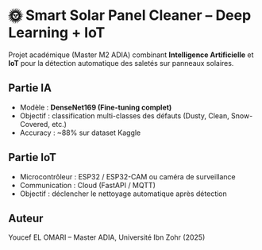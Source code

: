 # 🌞 Smart Solar Panel Cleaner – Deep Learning + IoT

Projet académique (Master M2 ADIA) combinant **Intelligence Artificielle** et **IoT** pour la détection automatique des saletés sur panneaux solaires.

## Partie IA
- Modèle : **DenseNet169 (Fine-tuning complet)**
- Objectif : classification multi-classes des défauts (Dusty, Clean, Snow-Covered, etc.)
- Accuracy : ~88% sur dataset Kaggle

## Partie IoT
- Microcontrôleur : ESP32 / ESP32-CAM ou caméra de surveillance
- Communication : Cloud (FastAPI / MQTT)
- Objectif : déclencher le nettoyage automatique après détection

## Auteur

Youcef EL OMARI – Master ADIA, Université Ibn Zohr (2025)
